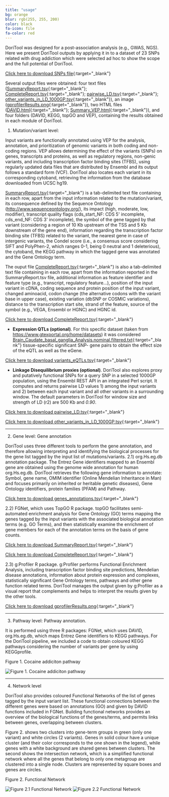 ```yaml
---
title: "usage"
bg: orange
blur: rgb(255, 255, 200)
color: black
fa-icon: file
fa-color: red
---
```


DoriTool was designed for a post-association analysis (e.g., GWAS, NGS).
Here we present DoriTool outputs by applying it in to a dataset of 23 SNPs related with drug addiction which were selected ad hoc to show the scope and the full potential of DoriTool.

[Click here to download SNPs file](download/snps.txt){:target="_blank"}

Several output files were obtained: four text files ([SummaryReport.tsv](download/SummaryReport.tsv){:target="_blank"}; [CompleteReport.tsv](download/CompleteReport.tsv){:target="_blank"}; [pairwise_LD.tsv](download/pairwise_LD.tsv){:target="_blank"}; [other_variants_in_LD_1000GP.tsv](download/other_variants_in_LD_1000GP.tsv){:target="_blank"}), an image ([gprofilerResults.png](/download/gprofilerResults.png){:target="_blank"}), two HTML files ([DAVID.html](download/DAVID.html){:target="_blank"}; [Summary_VEP.html](download/Summary_VEP.html){:target="_blank"}), and four folders (DAVID, KEGG, topGO and VEP), containing the results obtained in each module of DoriTool.

1) Mutation/variant level:

Input variants are functionally annotated using VEP for the analysis, annotation, and prioritization of genomic variants in both coding and non-coding regions. VEP allows determining the effect of the variants (SNPs) on genes, transcripts and proteins, as well as regulatory regions, non-genic variants, and including transcription factor binding sites (TFBS), using regularly updated data files that are distributed by Ensembl and its output follows a standard form (VCF).
DoriTool also locates each variant in its corresponding cytoband, retrieving the information from the database downloaded from UCSC hg19.



[SummaryReport.tsv](download/SummaryReport.tsv){:target="_blank"} is a tab-delimited text file containing in each row, apart from the input information related to the mutation/variant, its consequence defined by the Sequence Ontology (http://www.sequenceontology.org/), its impact (high, moderate, low, modifier), transcript quality flags (cds_start_NF: CDS 5' incomplete, cds_end_NF: CDS 3' incomplete), the symbol of the gene tagged by that variant (considering a region of 10 Kb upstream of the TSS and 5 Kb downstream of the gene end), information regarding the transcription factor binding site (TFBS) related to the variant, the nearest gene in case of intergenic variants, the Condel score (i.e., a consensus score considering SIFT and PolyPhen-2, which ranges 0-1, being 0 neutral and 1 deleterious), the cytoband, the KEGG pathway in which the tagged gene was annotated and the Gene Ontology term.

The ouput file [CompleteReport.tsv](download/CompleteReport.tsv){:target="_blank"} is also a tab-delimited text file containing in each row, apart from the information reported in the SummaryReport.tsv file, additional information as feature identifier and feature type (e.g., transcript, regulatory feature…), position of the input variant in cDNA, coding sequence and protein position of the input variant, changed aminoacid, codon change (the alternative codons with the variant base in upper case), existing variation (dbSNP or COSMIC variations), distance to the transcription start site, strand of the feature, source of the symbol (e.g., VEGA, Ensembl or HGNC) and HGNC id.

[Click here to download CompleteReport.tsv](download/CompleteReport.tsv){:target="_blank"}


- **Expression QTLs (optional)**. For this specific dataset (taken from <https://www.gtexportal.org/home/datasets>) it was considered [Brain_Caudate_basal_ganglia_Analysis.nominal.filtered.txt](https://drive.google.com/file/d/0B1lUefAt_owRQVBEUlZEMDhZclE/view?usp=sharing){:target="_blank"} tissue-specific significant SNP- gene pairs to obtain the effect size of the eQTL as well as the eGene.

[Click here to download variants_eQTLs.tsv](download/variants_eQTLs.tsv){:target="_blank"}


- **Linkage Disequilibrium proxies (optional)**. DoriTool also explores proxy and putatively functional SNPs for a query SNP in a selected 1000GP population, using the Ensembl REST API in an integrated Perl script. It computes and returns pairwise LD values 1) among the input variants and 2) between each input variant and all other variants in a surrounding window. The default parameters in DoriTool for window size and strength of LD (r2) are 500 Kb and _0.90_.


[Click here to download pairwise_LD.tsv](download/pairwise_LD.tsv){:target="_blank"}

[Click here to download other_variants_in_LD_1000GP.tsv](download/other_variants_in_LD_1000GP.tsv){:target="_blank"}

--------------------

2) Gene level: Gene annotation

DoriTool uses three different tools to perform the gene annotation, and therefore allowing interpreting and identifying the biological processes for the gene list tagged by the input list of mutations/variants.
2.1) org.Hs.eg.db annotation package.
The Entrez Gene identifiers mapped to an Ensembl gene are obtained using the genome wide annotation for human org.Hs.eg.db. DoriTool retrieves the following gene information to annotate: Symbol, gene name, OMIM identifier (Online Mendelian Inheritance in Man) and focuses primarily on inherited or heritable genetic diseases), Gene Ontology identifiers, protein families (PFAM) and Pathway.


[Click here to download genes_annotations.tsv](download/genes_annotations.tsv){:target="_blank"}


2.2) FGNet, which uses TopGO R package.
topGO facilitates semi-automated enrichment analysis for Gene Ontology (GO) terms mapping the genes tagged by the input variants with the associated biological annotation terms (e.g. GO Terms), and then statistically examine the enrichment of gene members for each of the annotation terms on the basis of gene counts.

[Click here to download SummaryReport.tsv](download/SummaryReport.tsv){:target="_blank"}

[Click here to download CompleteReport.tsv](download/CompleteReport.tsv){:target="_blank"}

2.3) g:Profiler R package.
g:Profiler performs Functional Enrichment Analysis, including transcription factor binding site predictions, Mendelian disease annotations, information about protein expression and complexes, statistically significant Gene Ontology terms, pathways and other gene function related terms.
DoriTool manages the output given by g:Profiler as a visual report that complements and helps to interpret the results given by the other tools.

[Click here to download gprofilerResults.png](download/gprofilerResults.png){:target="_blank"}

--------------------

3) Pathway level: Pathway annotation.

It is performed using three R packages: FGNet, which uses DAVID, org.Hs.eg.db, which maps Entrez Gene identifiers to KEGG pathways.
For the DoriTool pipeline, we included a code to obtain coloured KEGG pathways considering the number of variants per gene by using KEGGprofile.

Figure 1. Cocaine addiciton pathway

![Figure 1. Cocaine addiciton pathway](../img/tables/Table9_hsa05030_Cocaine_addiction.png)

--------------------

4) Network level

DoriTool also provides coloured Functional Networks of the list of genes tagged by the input variant list. These functional connections between the different genes were based on annotations (GO) and given by DAVID functions included in FGNet. Building functional networks provides an overview of the biological functions of the genes/terms, and permits links between genes, overlapping between clusters.

Figure 2. shows two clusters into gene-term groups in green (only one variant) and white circles (2 variants). Genes in solid colour have a unique cluster (and their color corresponds to the one shown in the legend), while genes with a white background are shared genes between clusters. The second shows the intersection network, which is a simplified functional network where all the genes that belong to only one metagroup are clustered into a single node. Clusters are represented by square boxes and genes are circles.

Figure 2. Functional Network

![Figure 2.1 Functional Network](../img/tables/Table10a_nwFunctionalNetwork.png)
![Figure 2.2 Functional Network](../img/tables/Table10b_nwIntersection_circle.png)

